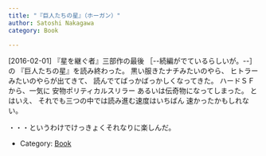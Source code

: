 ```yaml
---
title: "『巨人たちの星』（ホーガン）"
author: Satoshi Nakagawa
category: Book

---
```


[2016-02-01]  『星を継ぐ者』三部作の最後
［--続編がでているらしいが。--］の
『巨人たちの星』を読み終わった。
黒い服きたナチみたいのやら、
ヒトラーみたいのやらが出てきて、
読んでてばっかばっかしくなってきた。
ハードＳＦから、一気に
安物ポリティカルスリラー
あるいは伝奇物になってしまった。
とはいえ、
それでも三つの中では読み進む速度はいちばん
速かったかもしれない。

 ・・・というわけでけっきょくそれなりに楽しんだ。

- Category: [Book](categories.html#Book)

